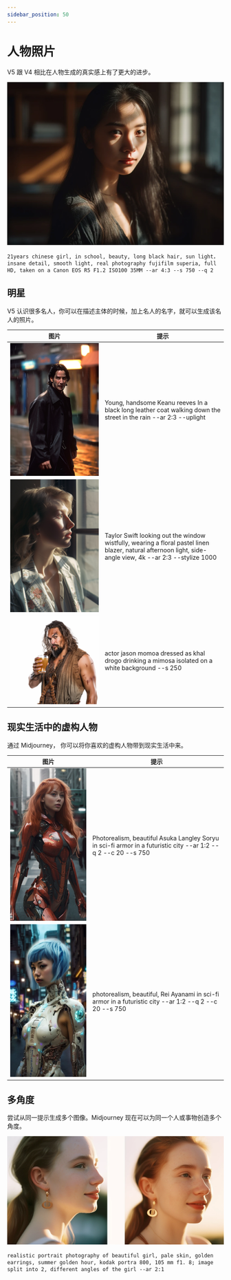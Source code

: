 ```yaml
---
sidebar_position: 50
---
```


# 人物照片

V5 跟 V4 相比在人物生成的真实感上有了更大的进步。

![people](./img/people1.webp) 

```text
21years chinese girl, in school, beauty, long black hair, sun light，insane detail, smooth light, real photography fujifilm superia, full HD, taken on a Canon EOS R5 F1.2 ISO100 35MM --ar 4:3 --s 750 --q 2
```
## 明星

V5 认识很多名人，你可以在描述主体的时候，加上名人的名字，就可以生成该名人的照片。

|图片 |提示 | 
|--|--|
|![people2](./img/people2.png) |Young, handsome Keanu reeves In a black long leather coat walking down the street in the rain --ar 2:3 --uplight |
|![people3](./img/people3.png) | Taylor Swift looking out the window wistfully, wearing a floral pastel linen blazer, natural afternoon light, side-angle view, 4k --ar 2:3 --stylize 1000 |
|![people4](./img/people4.webp) | actor jason momoa dressed as khal drogo drinking a mimosa isolated on a white background --s 250 |


## 现实生活中的虚构人物

通过 Midjourney， 你可以将你喜欢的虚构人物带到现实生活中来。

|图片 |提示 | 
|--|--|
|![people5](./img/people5.png) |Photorealism, beautiful Asuka Langley Soryu in sci-fi armor  in a futuristic city --ar 1:2 --q 2 --c 20 --s 750 |
|![people6](./img/people6.webp) | photorealism, beautiful, Rei Ayanami in sci-fi armor in a futuristic city --ar 1:2 --q 2 --c 20 --s 750 |

## 多角度

尝试从同一提示生成多个图像。Midjourney 现在可以为同一个人或事物创造多个角度。

![people7](./img/people7.webp)

```text
realistic portrait photography of beautiful girl, pale skin, golden earrings, summer golden hour, kodak portra 800, 105 mm f1. 8; image split into 2, different angles of the girl --ar 2:1
```